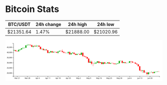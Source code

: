 # Bitcoin Stats

BTC/USDT|24h change|24h high|24h low|
|---|---|---|---|
|$21351.64|1.47%|$21888.00|$21020.96|

<img src="./chart.svg">
